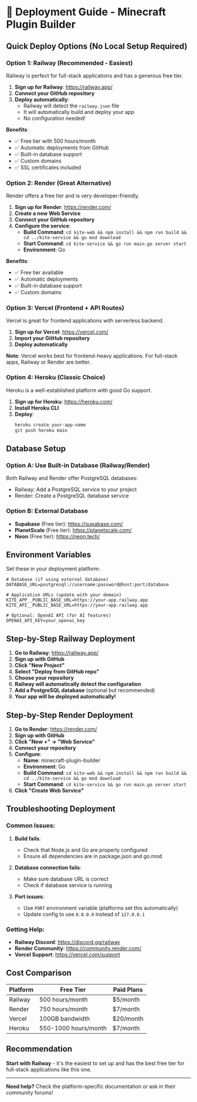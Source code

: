 # 🚀 Deployment Guide - Minecraft Plugin Builder

## Quick Deploy Options (No Local Setup Required)

### Option 1: Railway (Recommended - Easiest)

Railway is perfect for full-stack applications and has a generous free tier.

1. **Sign up for Railway**: https://railway.app/
2. **Connect your GitHub repository**
3. **Deploy automatically**:
   - Railway will detect the `railway.json` file
   - It will automatically build and deploy your app
   - No configuration needed!

**Benefits**:
- ✅ Free tier with 500 hours/month
- ✅ Automatic deployments from GitHub
- ✅ Built-in database support
- ✅ Custom domains
- ✅ SSL certificates included

### Option 2: Render (Great Alternative)

Render offers a free tier and is very developer-friendly.

1. **Sign up for Render**: https://render.com/
2. **Create a new Web Service**
3. **Connect your GitHub repository**
4. **Configure the service**:
   - **Build Command**: `cd kite-web && npm install && npm run build && cd ../kite-service && go mod download`
   - **Start Command**: `cd kite-service && go run main.go server start`
   - **Environment**: Go

**Benefits**:
- ✅ Free tier available
- ✅ Automatic deployments
- ✅ Built-in database support
- ✅ Custom domains

### Option 3: Vercel (Frontend + API Routes)

Vercel is great for frontend applications with serverless backend.

1. **Sign up for Vercel**: https://vercel.com/
2. **Import your GitHub repository**
3. **Deploy automatically**

**Note**: Vercel works best for frontend-heavy applications. For full-stack apps, Railway or Render are better.

### Option 4: Heroku (Classic Choice)

Heroku is a well-established platform with good Go support.

1. **Sign up for Heroku**: https://heroku.com/
2. **Install Heroku CLI**
3. **Deploy**:
   ```bash
   heroku create your-app-name
   git push heroku main
   ```

## Database Setup

### Option A: Use Built-in Database (Railway/Render)
Both Railway and Render offer PostgreSQL databases:
- Railway: Add a PostgreSQL service to your project
- Render: Create a PostgreSQL database service

### Option B: External Database
- **Supabase** (Free tier): https://supabase.com/
- **PlanetScale** (Free tier): https://planetscale.com/
- **Neon** (Free tier): https://neon.tech/

## Environment Variables

Set these in your deployment platform:

```env
# Database (if using external database)
DATABASE_URL=postgresql://username:password@host:port/database

# Application URLs (update with your domain)
KITE_APP__PUBLIC_BASE_URL=https://your-app.railway.app
KITE_API__PUBLIC_BASE_URL=https://your-app.railway.app

# Optional: OpenAI API (for AI features)
OPENAI_API_KEY=your_openai_key
```

## Step-by-Step Railway Deployment

1. **Go to Railway**: https://railway.app/
2. **Sign up with GitHub**
3. **Click "New Project"**
4. **Select "Deploy from GitHub repo"**
5. **Choose your repository**
6. **Railway will automatically detect the configuration**
7. **Add a PostgreSQL database** (optional but recommended)
8. **Your app will be deployed automatically!**

## Step-by-Step Render Deployment

1. **Go to Render**: https://render.com/
2. **Sign up with GitHub**
3. **Click "New +" → "Web Service"**
4. **Connect your repository**
5. **Configure**:
   - **Name**: minecraft-plugin-builder
   - **Environment**: Go
   - **Build Command**: `cd kite-web && npm install && npm run build && cd ../kite-service && go mod download`
   - **Start Command**: `cd kite-service && go run main.go server start`
6. **Click "Create Web Service"**

## Troubleshooting Deployment

### Common Issues:

1. **Build fails**:
   - Check that Node.js and Go are properly configured
   - Ensure all dependencies are in package.json and go.mod

2. **Database connection fails**:
   - Make sure database URL is correct
   - Check if database service is running

3. **Port issues**:
   - Use `PORT` environment variable (platforms set this automatically)
   - Update config to use `0.0.0.0` instead of `127.0.0.1`

### Getting Help:

- **Railway Discord**: https://discord.gg/railway
- **Render Community**: https://community.render.com/
- **Vercel Support**: https://vercel.com/support

## Cost Comparison

| Platform | Free Tier | Paid Plans |
|----------|-----------|------------|
| Railway | 500 hours/month | $5/month |
| Render | 750 hours/month | $7/month |
| Vercel | 100GB bandwidth | $20/month |
| Heroku | 550-1000 hours/month | $7/month |

## Recommendation

**Start with Railway** - it's the easiest to set up and has the best free tier for full-stack applications like this one.

---

**Need help?** Check the platform-specific documentation or ask in their community forums! 